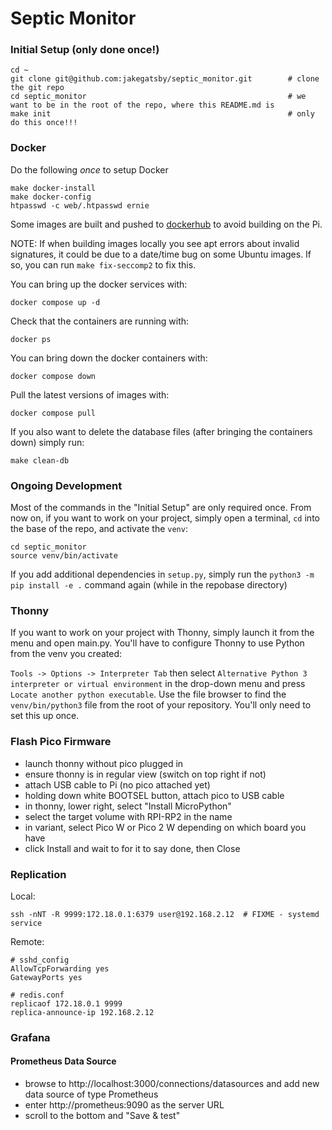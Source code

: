 # Septic Monitor

### Initial Setup (only done once!)


```
cd ~
git clone git@github.com:jakegatsby/septic_monitor.git        # clone the git repo
cd septic_monitor                                             # we want to be in the root of the repo, where this README.md is
make init                                                     # only do this once!!!
```

### Docker

Do the following *once* to setup Docker

```
make docker-install
make docker-config
htpasswd -c web/.htpasswd ernie
```

Some images are built and pushed to [dockerhub](https://hub.docker.com/u/erniesprojects) to avoid building on the Pi.

NOTE: If when building images locally you see apt errors about invalid signatures, it could be due to a date/time bug on some Ubuntu images.  If so, you can run `make fix-seccomp2` to fix this.

You can bring up the docker services with:

```
docker compose up -d
```

Check that the containers are running with:

```
docker ps
```

You can bring down the docker containers with:

```
docker compose down
```

Pull the latest versions of images with:

```
docker compose pull
```

If you also want to delete the database files (after bringing the containers down) simply run:

```
make clean-db
```



### Ongoing Development

Most of the commands in the "Initial Setup" are only required once.  From now on, if you want to work on your project, simply open a terminal, `cd` into the base of the repo, and activate the `venv`:

```
cd septic_monitor
source venv/bin/activate
```

If you add additional dependencies in `setup.py`, simply run the `python3 -m pip install -e .` command again (while in the repobase directory)


### Thonny

If you want to work on your project with Thonny, simply launch it from the menu and open main.py.  You'll have to configure Thonny to use Python from the venv you created:

`Tools -> Options -> Interpreter Tab` then select `Alternative Python 3 interpreter or virtual environment` in the drop-down menu and press `Locate another python executable`.  Use the file browser to find the `venv/bin/python3` file from the root of your repository.  You'll only need to set this up once.



### Flash Pico Firmware


- launch thonny without pico plugged in
- ensure thonny is in regular view (switch on top right if not)
- attach USB cable to Pi (no pico attached yet)
- holding down white BOOTSEL button, attach pico to USB cable
- in thonny, lower right, select "Install MicroPython"
- select the target volume with RPI-RP2 in the name
- in variant, select Pico W or Pico 2 W depending on which board you have
- click Install and wait to for it to say done, then Close


### Replication

Local:

```
ssh -nNT -R 9999:172.18.0.1:6379 user@192.168.2.12  # FIXME - systemd service
```

Remote:

```
# sshd_config
AllowTcpForwarding yes
GatewayPorts yes

# redis.conf
replicaof 172.18.0.1 9999
replica-announce-ip 192.168.2.12
```


### Grafana

#### Prometheus Data Source

- browse to http://localhost:3000/connections/datasources and add new data source of type Prometheus
- enter http://prometheus:9090 as the server URL
- scroll to the bottom and "Save & test"


